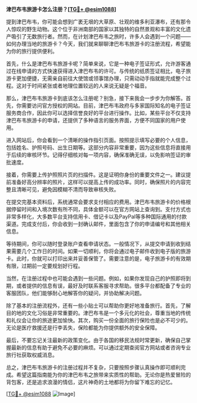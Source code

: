 **津巴布韦旅游卡怎么注册？[[TG💪+ @esim1088](https://t.me/s/esim1088)]**

提到津巴布韦，你可能会想到广袤无垠的大草原、壮观的维多利亚瀑布，还有那令人惊叹的野生动物。这个位于非洲南部的国家以其独特的自然景观和丰富的文化遗产吸引了无数旅行者。然而，在计划津巴布韦之旅时，许多人会遇到一个问题——如何办理当地的旅游卡？今天，我们就来聊聊津巴布韦旅游卡的注册流程，希望能为你的旅行提供便利。

首先，什么是津巴布韦旅游卡呢？简单来说，它是一种电子签证形式，允许游客通过在线申请的方式快速获得进入津巴布韦的许可。与传统的纸质签证相比，电子旅游卡更加便捷，无需亲自前往大使馆或领事馆办理，只需动动手指就能完成整个过程。这对于时间紧张或者地理位置较远的人来说无疑是个福音。

那么，津巴布韦旅游卡到底该怎么注册呢？别急，接下来我会一步步为你解答。首先，你需要访问官方授权的网站。目前，津巴布韦政府与多家国际知名的电子签证服务商合作，因此你可以选择信誉良好的平台进行操作。比如，某些平台不仅支持津巴布韦旅游卡的申请，还提供了多种语言的服务界面，方便不同国家的用户使用。

进入网站后，你会看到一个清晰的操作指引页面。按照提示填写必要的个人信息，包括姓名、护照号码、出生日期等。这部分内容非常重要，因为这些信息将直接用于后续的审核环节。记得仔细核对每一项内容，确保准确无误，以免影响签证的审批速度。

接着，你需要上传护照照片页的扫描件。这是证明你身份的重要文件之一。建议提前准备好高分辨率的照片，这样可以提高上传的成功率。同时，确保照片的内容完整且清晰可见，避免因模糊不清而导致审核失败。

在提交完基本资料后，系统通常会要求支付相应的费用。津巴布韦旅游卡的价格根据停留时间和入境次数有所不同，具体金额可以在官方网站上查询到。支付方式也非常多样化，大多数平台支持信用卡、借记卡以及PayPal等多种国际通用的付款渠道。完成支付后，你会收到一封确认邮件，里面包含了你的申请编号和其他相关信息。

等待期间，你可以随时登录账户查看申请状态。一般情况下，从提交申请到收到结果需要几个工作日的时间。如果一切顺利，你将会通过电子邮件收到电子版的旅游卡。此时，你就可以打印出来并妥善保管了。需要注意的是，电子旅游卡的有效期有限，过期前一定要规划好行程。

当然，在注册过程中也可能会遇到一些问题。例如，如果你发现自己的护照即将到期，或者提供的信息有误，最好及时联系客服寻求帮助。很多平台都配备了专业的客服团队，他们能够耐心地解答你的疑问，并协助解决问题。

除了基本的注册流程外，还有一些小贴士可以帮助你更好地准备旅行。首先，了解目的地的文化习俗是非常重要的。津巴布韦是一个多元化的社会，尊重当地的传统和礼仪会让你的旅途更加愉快。其次，购买一份全面的旅行保险也是必不可少的。无论是医疗救援还是行李丢失，保险都能为你提供额外的安全保障。

最后，不要忘记关注最新的政策变化。由于各国的移民法规时常更新，确保自己掌握最新的信息有助于避免不必要的麻烦。可以通过定期查阅官方网站或者咨询专业旅行社获取权威消息。

总之，津巴布韦旅游卡的注册过程并不复杂，只要按照步骤认真操作即可顺利完成。希望这篇指南能为你的津巴布韦之旅带来实质性的帮助。无论你是热爱冒险的背包客，还是追求浪漫的情侣，这片神奇的土地都将为你留下难忘的记忆。

[[TG💪+ @esim1088](https://t.me/s/esim1088) ![Image](https://i.postimg.cc/4NQfJmqS/Snipaste-2025-05-13-00-14-12.png)]